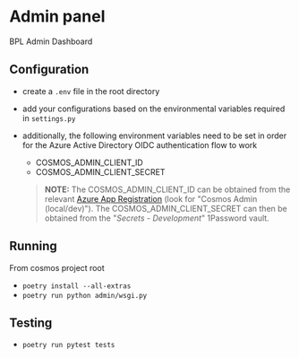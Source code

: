# Admin panel

BPL Admin Dashboard

## Configuration

- create a `.env` file in the root directory
- add your configurations based on the environmental variables required in `settings.py`
- additionally, the following environment variables need to be set in order for the Azure Active Directory OIDC authentication flow to work

  - COSMOS_ADMIN_CLIENT_ID
  - COSMOS_ADMIN_CLIENT_SECRET

  > **NOTE:**  The COSMOS_ADMIN_CLIENT_ID can be obtained from the relevant [Azure App Registration](https://portal.azure.com/#view/Microsoft_AAD_RegisteredApps/ApplicationsListBlade) (look for "Cosmos Admin (local/dev)"). The COSMOS_ADMIN_CLIENT_SECRET can then be obtained from the "_Secrets - Development_" 1Password vault.

## Running
From cosmos project root

- `poetry install --all-extras`
- `poetry run python admin/wsgi.py`

## Testing

- `poetry run pytest tests`
